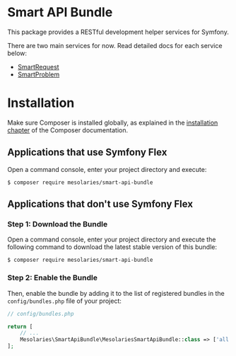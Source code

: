 Smart API Bundle
============
This package provides a RESTful development helper services for Symfony. 

There are two main services for now. Read detailed docs for each service below:
- [SmartRequest](Request/README.md)
- [SmartProblem](Problem/README.md) 

Installation
============

Make sure Composer is installed globally, as explained in the
[installation chapter](https://getcomposer.org/doc/00-intro.md)
of the Composer documentation.

Applications that use Symfony Flex
----------------------------------

Open a command console, enter your project directory and execute:

```console
$ composer require mesolaries/smart-api-bundle
```

Applications that don't use Symfony Flex
----------------------------------------

### Step 1: Download the Bundle

Open a command console, enter your project directory and execute the
following command to download the latest stable version of this bundle:

```console
$ composer require mesolaries/smart-api-bundle
```

### Step 2: Enable the Bundle

Then, enable the bundle by adding it to the list of registered bundles
in the `config/bundles.php` file of your project:

```php
// config/bundles.php

return [
    // ...
    Mesolaries\SmartApiBundle\MesolariesSmartApiBundle::class => ['all' => true],
];
```